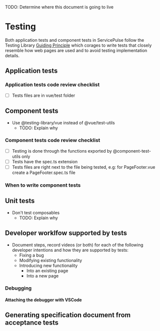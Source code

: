 TODO: Determine where this document is going to live
# Testing
Both application tests and component tests in ServicePulse follow the Testing Library [Guiding Principle](https://testing-library.com/docs/guiding-principles/) which corages to write tests that closely resemble how web pages are used and to avoid testing implementation details.

## Application tests

### Application tests code review checklist
- [ ] Tests files are in vue/test folder

## Component tests 
- Use @testing-library/vue instead of @vue/test-utils
  - TODO: Explain  why
  
### Component tests code review checklist
- [ ] Testing is done through the functions exported by @component-test-utils only
- [ ] Tests have the spec.ts extension
- [ ] Tests files are right next to the file being tested, e.g: for PageFooter.vue create a PageFooter.spec.ts file
  
### When to write component tests  
  
## Unit tests
- Don't test composables
  - TODO: Explain why

## Developer worklfow supported by tests
- Document steps, record videos (or both) for each of the following developer intentions and how they are supported by tests:
  - Fixing a bug
  - Modifying existing functionality
  - Introducing new functionality
    - Into an existing page
    - Into a new page

### Debugging
#### Attaching the debugger with VSCode

## Generating specification document from acceptance tests
